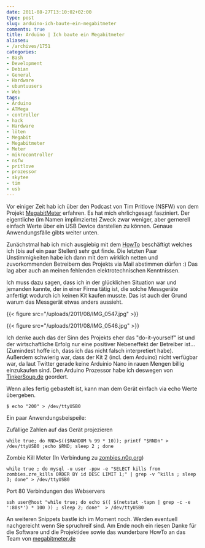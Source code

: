 ```yaml
---
date: 2011-08-27T13:10:02+02:00
type: post
slug: arduino-ich-baute-ein-megabitmeter
comments: true
title: Arduino | Ich baute ein Megabitmeter
aliases:
- /archives/1751
categories:
- Bash
- Development
- Debian
- General
- Hardware
- ubuntuusers
- Web
tags:
- Arduino
- ATMega
- controller
- hack
- Hardware
- löten
- Megabit
- Megabitmeter
- Meter
- mikrocontroller
- nsfw
- pritlove
- prozessor
- skytee
- tim
- usb
---
```


Vor einiger Zeit hab ich über den Podcast von Tim Pritlove (NSFW) von dem Projekt [MegabitMeter]( http://megabitmeter.de) erfahren. Es hat mich ehrlichgesagt fasziniert. Der eigentliche (im Namen implimzierte) Zweck zwar weniger, aber gernerell einfach Werte über ein USB Device darstellen zu können. Genaue Anwendungsfälle gibts weiter unten.

Zunächstmal hab ich mich ausgiebig mit dem [HowTo](http://megabitmeter.de/2010/12/megabitmeter-%E2%80%93-bandwidth-meter-diy-kit-howto/) beschäftigt welches ich (bis auf ein paar Stellen) sehr gut finde. Die letzten Paar Unstimmigkeiten habe ich dann mit dem wirklich netten und zuvorkommenden Betreibern des Projekts via Mail abstimmen dürfen :) Das lag aber auch an meinen fehlenden elektrotechnischen Kenntnissen.

Ich muss dazu sagen, dass ich in der glücklichen Situation war und jemanden kannte, der in einer Firma tätig ist, die solche Messgeräte anfertigt wodurch ich keinen Kit kaufen musste. Das ist auch der Grund warum das Messgerät etwas anders aussieht.

{{< figure src="/uploads/2011/08/IMG_0547.jpg" >}}

{{< figure src="/uploads/2011/08/IMG_0546.jpg" >}}

Ich denke auch das der Sinn des Projekts eher das "do-it-yourself" ist und der wirtschaftliche Erfolg nur eine positiver Nebeneffekt der Betreiber ist... (Zumindest hoffe ich, dass ich das nicht falsch interpretiert habe). Außerdem schwierig war, dass der Kit 2 (incl. dem Arduino) nicht verfügbar war, da laut Twitter gerade keine Arduinio Nano in rauen Mengen billig einzukaufen sind. Den Arduino Prozessor habe ich deswegen von [TinkerSoup.de](http://tinkersoup.de) geordert.

Wenn alles fertig gebastelt ist, kann man dem Gerät einfach via echo Werte übergeben.

```
$ echo "200" > /dev/ttyUSB0
```


Ein paar Anwendungsbeispeile:

Zufällige Zahlen auf das Gerät projezieren
```
while true; do RND=$(($RANDOM % 99 * 10)); printf "$RNDn" > /dev/ttyUSB0 ;echo $RND; sleep 2 ; done
```


Zombie Kill Meter (In Verbindung zu [zombies.n0q.org](http://zombies.n0q.org))
```
while true ; do mysql -u user -ppw -e "SELECT kills from zombies.zre_kills ORDER BY id DESC LIMIT 1;" | grep -v ^kills ; sleep 3; done" > /dev/ttyUSB0
```


Port 80 Verbindungen des Webservers
```
ssh user@host "while true; do echo $(( $(netstat -tapn | grep -c -e ':80s*') * 100 )) ; sleep 2; done"  > /dev/ttyUSB0
```


An weiteren Snippets bastle ich im Moment noch. Werden eventuell nachgereicht wenn Sie spruchreif sind. Am Ende noch ein riesen Danke für die Software und die Projektidee sowie das wunderbare HowTo an das Team von [megabitmeter.de](http://megabitmeter.de)
